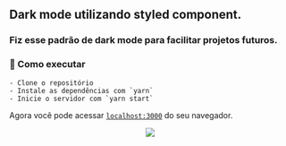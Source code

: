 ## Dark mode utilizando styled component.
### **Fiz esse padrão de dark mode para facilitar projetos futuros.**

### 🚀 Como executar
```
- Clone o repositório
- Instale as dependências com `yarn`
- Inicie o servidor com `yarn start`
```
  
Agora você pode acessar [`localhost:3000`](http://localhost:3000) do seu navegador.

<p align="center">
<img src="https://i.imgur.com/c8bdZvh.gif">
